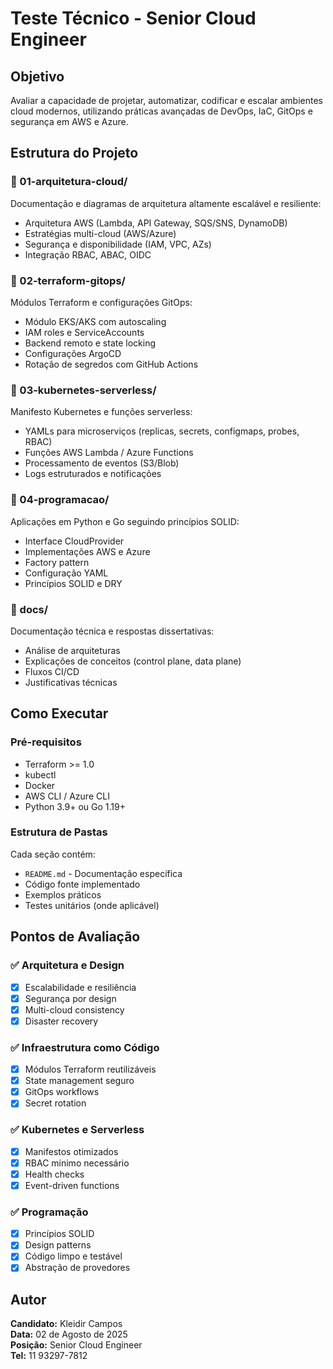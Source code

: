 # Teste Técnico - Senior Cloud Engineer

## Objetivo
Avaliar a capacidade de projetar, automatizar, codificar e escalar ambientes cloud modernos, utilizando práticas avançadas de DevOps, IaC, GitOps e segurança em AWS e Azure.

## Estrutura do Projeto

### 📁 01-arquitetura-cloud/
Documentação e diagramas de arquitetura altamente escalável e resiliente:
- Arquitetura AWS (Lambda, API Gateway, SQS/SNS, DynamoDB)
- Estratégias multi-cloud (AWS/Azure)
- Segurança e disponibilidade (IAM, VPC, AZs)
- Integração RBAC, ABAC, OIDC

### 📁 02-terraform-gitops/
Módulos Terraform e configurações GitOps:
- Módulo EKS/AKS com autoscaling
- IAM roles e ServiceAccounts
- Backend remoto e state locking
- Configurações ArgoCD
- Rotação de segredos com GitHub Actions

### 📁 03-kubernetes-serverless/
Manifesto Kubernetes e funções serverless:
- YAMLs para microserviços (replicas, secrets, configmaps, probes, RBAC)
- Funções AWS Lambda / Azure Functions
- Processamento de eventos (S3/Blob)
- Logs estruturados e notificações

### 📁 04-programacao/
Aplicações em Python e Go seguindo princípios SOLID:
- Interface CloudProvider
- Implementações AWS e Azure
- Factory pattern
- Configuração YAML
- Princípios SOLID e DRY

### 📁 docs/
Documentação técnica e respostas dissertativas:
- Análise de arquiteturas
- Explicações de conceitos (control plane, data plane)
- Fluxos CI/CD
- Justificativas técnicas

## Como Executar

### Pré-requisitos
- Terraform >= 1.0
- kubectl
- Docker
- AWS CLI / Azure CLI
- Python 3.9+ ou Go 1.19+

### Estrutura de Pastas
Cada seção contém:
- `README.md` - Documentação específica
- Código fonte implementado
- Exemplos práticos
- Testes unitários (onde aplicável)

## Pontos de Avaliação

### ✅ Arquitetura e Design
- [x] Escalabilidade e resiliência
- [x] Segurança por design
- [x] Multi-cloud consistency
- [x] Disaster recovery

### ✅ Infraestrutura como Código
- [x] Módulos Terraform reutilizáveis
- [x] State management seguro
- [x] GitOps workflows
- [x] Secret rotation

### ✅ Kubernetes e Serverless
- [x] Manifestos otimizados
- [x] RBAC mínimo necessário
- [x] Health checks
- [x] Event-driven functions

### ✅ Programação
- [x] Princípios SOLID
- [x] Design patterns
- [x] Código limpo e testável
- [x] Abstração de provedores

## Autor
**Candidato:** Kleidir Campos  
**Data:** 02 de Agosto de 2025  
**Posição:** Senior Cloud Engineer  
**Tel:** 11 93297-7812 



